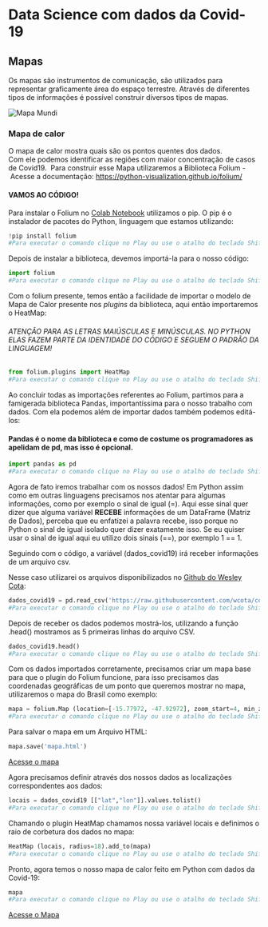 # Data Science com dados da Covid-19

## Mapas 

Os mapas são instrumentos de comunicação, são utilizados para representar graficamente área do espaço terrestre. 
Através de diferentes tipos de informações é possível construir diversos tipos de mapas.

![Mapa Mundi](https://images.unsplash.com/photo-1526667383715-3c42cbae3d60?ixlib=rb-1.2.1&q=85&fm=jpg&crop=entropy&cs=srgb&ixid=eyJhcHBfaWQiOjYzOTIxfQ)


### Mapa de calor


O mapa de calor mostra quais são os pontos quentes dos dados. Com ele podemos identificar as regiões com maior concentração de casos de Covid19. 
Para construir esse Mapa utilizaremos a Biblioteca Folium - Acesse a documentação: https://python-visualization.github.io/folium/

#### VAMOS AO CÓDIGO!

Para instalar o Folium no [Colab Notebook](https://colab.research.google.com/) utilizamos o pip. O pip é o instalador de pacotes do Python, linguagem que estamos utilizando:
~~~python
!pip install folium 
#Para executar o comando clique no Play ou use o atalho do teclado Shift+Enter
~~~~
Depois de instalar a biblioteca, devemos importá-la para o nosso código:
~~~python
import folium 
#Para executar o comando clique no Play ou use o atalho do teclado Shift+Enter
~~~~
Com o folium presente, temos então a facilidade de importar o modelo de Mapa de Calor presente nos *plugins* da biblioteca, aqui então importaremos o HeatMap:
###### ATENÇÃO PARA AS LETRAS MAIÚSCULAS E MINÚSCULAS. NO PYTHON ELAS FAZEM PARTE DA IDENTIDADE DO CÓDIGO E SEGUEM O PADRÃO DA LINGUAGEM!
~~~~python
from folium.plugins import HeatMap 
#Para executar o comando clique no Play ou use o atalho do teclado Shift+Enter
~~~~
Ao concluir todas as importações referentes ao Folium, partimos para a famigerada biblioteca Pandas, importantíssima para o nosso trabalho com dados. Com ela podemos além de importar dados também podemos editá-los:
#### Pandas é o nome da biblioteca e como de costume os programadores as apelidam de pd, mas isso é opcional.
```python
import pandas as pd 
#Para executar o comando clique no Play ou use o atalho do teclado Shift+Enter
```
Agora de fato iremos trabalhar com os nossos dados! Em Python assim como em outras linguagens precisamos nos atentar para algumas informações, como por exemplo o sinal de igual (=). Aqui esse sinal quer dizer que alguma variável **RECEBE** informações de um DataFrame (Matriz de Dados), perceba que eu enfatizei a palavra recebe, isso porque no Python o sinal de igual isolado quer dizer exatamente isso. Se eu quiser usar o sinal de igual aqui eu utilizo dois sinais (==), por exemplo 1 == 1.

Seguindo com o código, a variável (dados_covid19) irá receber informações de um arquivo csv.

Nesse caso utilizarei os arquivos disponibilizados no [Github do Wesley Cota](https://github.com/wcota/covid19br):
```python
dados_covid19 = pd.read_csv('https://raw.githubusercontent.com/wcota/covid19br/master/cases-gps.csv') 
#Para executar o comando clique no Play ou use o atalho do teclado Shift+Enter
```
Depois de receber os dados podemos mostrá-los, utilizando a função .head() mostramos as 5 primeiras linhas do arquivo CSV.
```python
dados_covid19.head() 
#Para executar o comando clique no Play ou use o atalho do teclado Shift+Enter
```
Com os dados importados corretamente, precisamos criar um mapa base para que o plugin do Folium funcione, para isso precisamos das coordenadas geográficas de um ponto que queremos mostrar no mapa, utilizaremos o mapa do Brasil como exemplo:
```python
mapa = folium.Map (location=[-15.77972, -47.92972], zoom_start=4, min_zoom=4, control_scale=True) 
#Para executar o comando clique no Play ou use o atalho do teclado Shift+Enter
```
Para salvar o mapa em um Arquivo HTML:
```python
mapa.save('mapa.html')
```
[Acesse o mapa](https://codepen.io/drax0114/pen/eYZYmLB)

Agora precisamos definir através dos nossos dados as localizações correspondentes aos dados:
```python
locais = dados_covid19 [["lat","lon"]].values.tolist() 
#Para executar o comando clique no Play ou use o atalho do teclado Shift+Enter
```
Chamando o plugin HeatMap chamamos nossa variável locais e definimos o raio de corbetura dos dados no mapa:
```python
HeatMap (locais, radius=18).add_to(mapa)
#Para executar o comando clique no Play ou use o atalho do teclado Shift+Enter
```
Pronto, agora temos o nosso mapa de calor feito em Python com dados da Covid-19:
```python
mapa 
#Para executar o comando clique no Play ou use o atalho do teclado Shift+Enter
```
[Acesse o Mapa](https://codepen.io/drax0114/pen/gOrObZE)

